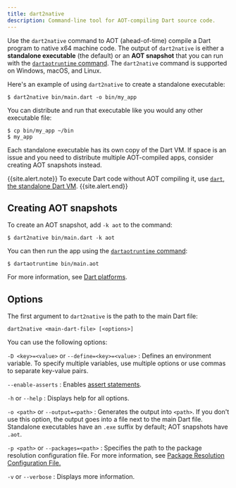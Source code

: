 ```yaml
---
title: dart2native
description: Command-line tool for AOT-compiling Dart source code.
---
```


Use the `dart2native` command to AOT (ahead-of-time) compile
a Dart program to native x64 machine code.
The output of `dart2native` is either
a **standalone executable** (the default)
or an **AOT snapshot** that you can run with the [`dartaotruntime` command][].
The `dart2native` command is supported on Windows, macOS, and Linux.

Here's an example of using `dart2native` to create a standalone executable:

```terminal
$ dart2native bin/main.dart -o bin/my_app
```

You can distribute and run that executable like you would
any other executable file:

```terminal
$ cp bin/my_app ~/bin
$ my_app
```

Each standalone executable has its own copy of the Dart VM.
If space is an issue and you need to distribute multiple AOT-compiled apps,
consider creating AOT snapshots instead.

{{site.alert.note}}
  To execute Dart code without AOT compiling it,
  use [`dart`, the standalone Dart VM](/tools/dart-vm).
{{site.alert.end}}


## Creating AOT snapshots

To create an AOT snapshot, add `-k aot` to the command:

```terminal
$ dart2native bin/main.dart -k aot
```

You can then run the app using the [`dartaotruntime` command][]:

```terminal
$ dartaotruntime bin/main.aot
```

For more information, see [Dart platforms](/platforms).


## Options

The first argument to `dart2native` is the path to the main Dart file:

```none
dart2native <main-dart-file> [<options>]
```

You can use the following options:

`-D <key>=<value>` or `--define=<key>=<value>`
: Defines an environment variable.
  To specify multiple variables, use multiple options or
  use commas to separate key-value pairs.

`--enable-asserts`
: Enables [assert statements][].

`-h` or `--help`
: Displays help for all options.

`-o <path>` or `--output=<path>`
: Generates the output into `<path>`. If you don't use this option,
  the output goes into a file next to the main Dart file.
  Standalone executables have an `.exe` suffix by default;
  AOT snapshots have `.aot`.

`-p <path>` or `--packages=<path>`
: Specifies the path to the package resolution configuration file.
  For more information, see
  [Package Resolution Configuration File.](https://github.com/lrhn/dep-pkgspec/blob/master/DEP-pkgspec.md)

`-v` or `--verbose`
: Displays more information.

[assert statements]: /guides/language/language-tour#assert
[`dartaotruntime` command]: /tools/dartaotruntime
[static analysis]: /guides/language/analysis-options